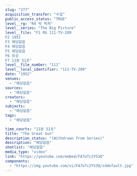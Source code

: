 ```yaml
---
slug: "277"
acquisition_transfer: "수집"
public_access_status: "TRUE"
level__rg: "R4 빅 픽쳐"
level__series: "The Big Picture"
level__file: "F1 RG 111-TV-209
F2 1952
F3 해당없음
F4 해당없음
F5 해당없음
F6 유성
F7 11분 51초"
level__file_number: "111"
level__local_identifier: "111-TV-209"
date: "1952"
venues: 
  - "해당없음"
sources: 
  - "해당없음"
creators: 
  - "해당없음"
subjects: 
  - "해당없음"
tags: 
  - "해당없음"

time_courts: "11분 51초"
title: "The Great Gun"
description_status: "(Withdrawn from Series)"
description: "해당없음"
shotlist: "해당없음"
media_type: "video"
link: "https://youtube.com/embed/FA7oTc2Y53Q"
components: 
  - "https://img.youtube.com/vi/FA7oTc2Y53Q/sddefault.jpg"
---
```

